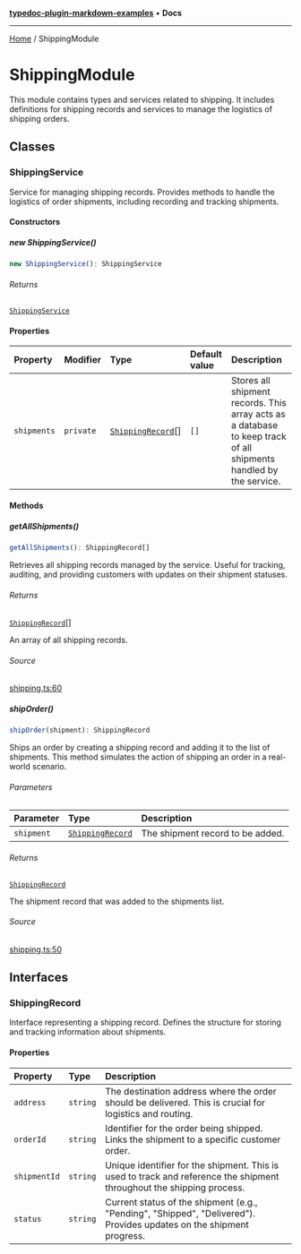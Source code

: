 [**typedoc-plugin-markdown-examples**](README.md) • **Docs**

***

[Home](README.md) / ShippingModule

# ShippingModule

This module contains types and services related to shipping.
It includes definitions for shipping records and services to manage the logistics of shipping orders.

## Classes

### ShippingService

Service for managing shipping records.
Provides methods to handle the logistics of order shipments, including recording and tracking shipments.

#### Constructors

##### new ShippingService()

```ts
new ShippingService(): ShippingService
```

###### Returns

[`ShippingService`](ShippingModule.md#shippingservice)

#### Properties

| Property | Modifier | Type | Default value | Description |
| :------ | :------ | :------ | :------ | :------ |
| `shipments` | `private` | [`ShippingRecord`](ShippingModule.md#shippingrecord)[] | `[]` | Stores all shipment records. This array acts as a database to keep track of all shipments handled by the service. |

#### Methods

##### getAllShipments()

```ts
getAllShipments(): ShippingRecord[]
```

Retrieves all shipping records managed by the service.
Useful for tracking, auditing, and providing customers with updates on their shipment statuses.

###### Returns

[`ShippingRecord`](ShippingModule.md#shippingrecord)[]

An array of all shipping records.

###### Source

[shipping.ts:60](https://github.com/typedoc2md/typedoc-plugin-markdown-examples/blob/e63f907fc136a040020fb1d12b594c3baad2ce3b/examples/src/shipping.ts#L60)

##### shipOrder()

```ts
shipOrder(shipment): ShippingRecord
```

Ships an order by creating a shipping record and adding it to the list of shipments.
This method simulates the action of shipping an order in a real-world scenario.

###### Parameters

| Parameter | Type | Description |
| :------ | :------ | :------ |
| `shipment` | [`ShippingRecord`](ShippingModule.md#shippingrecord) | The shipment record to be added. |

###### Returns

[`ShippingRecord`](ShippingModule.md#shippingrecord)

The shipment record that was added to the shipments list.

###### Source

[shipping.ts:50](https://github.com/typedoc2md/typedoc-plugin-markdown-examples/blob/e63f907fc136a040020fb1d12b594c3baad2ce3b/examples/src/shipping.ts#L50)

## Interfaces

### ShippingRecord

Interface representing a shipping record.
Defines the structure for storing and tracking information about shipments.

#### Properties

| Property | Type | Description |
| :------ | :------ | :------ |
| `address` | `string` | The destination address where the order should be delivered. This is crucial for logistics and routing. |
| `orderId` | `string` | Identifier for the order being shipped. Links the shipment to a specific customer order. |
| `shipmentId` | `string` | Unique identifier for the shipment. This is used to track and reference the shipment throughout the shipping process. |
| `status` | `string` | Current status of the shipment (e.g., "Pending", "Shipped", "Delivered"). Provides updates on the shipment progress. |
